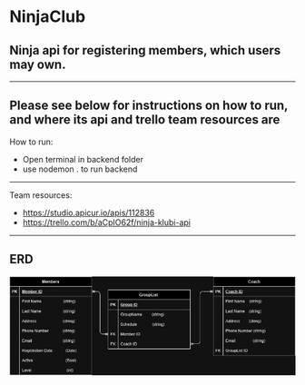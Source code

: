 # NinjaClub

Ninja api for registering members, which users may own. 
------------------------------------------------------
------------------------------------------------------
Please see below for instructions on how to run, and where its api and trello team resources are
------------------------------------------------------
How to run:
 - Open terminal in backend folder
 - use nodemon . to run backend
------------------------------------------------------
Team resources:
- https://studio.apicur.io/apis/112836
- https://trello.com/b/aCpIO62f/ninja-klubi-api
  
------------------------------------------------------
ERD
------------------------------------------------------
  ![ERD diagramm](Ninja.drawio.png)



